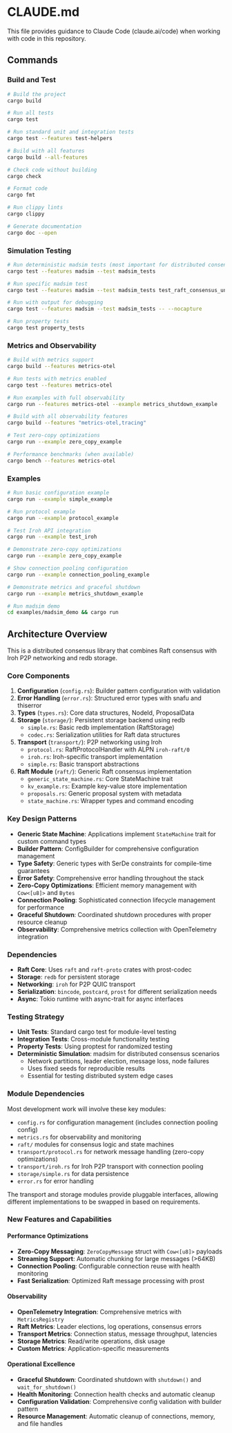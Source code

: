 # CLAUDE.md

This file provides guidance to Claude Code (claude.ai/code) when working with code in this repository.

## Commands

### Build and Test
```bash
# Build the project
cargo build

# Run all tests
cargo test

# Run standard unit and integration tests
cargo test --features test-helpers

# Build with all features
cargo build --all-features

# Check code without building
cargo check

# Format code
cargo fmt

# Run clippy lints
cargo clippy

# Generate documentation
cargo doc --open
```

### Simulation Testing
```bash
# Run deterministic madsim tests (most important for distributed consensus testing)
cargo test --features madsim --test madsim_tests

# Run specific madsim test
cargo test --features madsim --test madsim_tests test_raft_consensus_under_partition

# Run with output for debugging
cargo test --features madsim --test madsim_tests -- --nocapture

# Run property tests
cargo test property_tests
```

### Metrics and Observability
```bash
# Build with metrics support
cargo build --features metrics-otel

# Run tests with metrics enabled
cargo test --features metrics-otel

# Run examples with full observability
cargo run --features metrics-otel --example metrics_shutdown_example

# Build with all observability features
cargo build --features "metrics-otel,tracing"

# Test zero-copy optimizations
cargo run --example zero_copy_example

# Performance benchmarks (when available)
cargo bench --features metrics-otel
```

### Examples
```bash
# Run basic configuration example
cargo run --example simple_example

# Run protocol example
cargo run --example protocol_example

# Test Iroh API integration
cargo run --example test_iroh

# Demonstrate zero-copy optimizations
cargo run --example zero_copy_example

# Show connection pooling configuration
cargo run --example connection_pooling_example

# Demonstrate metrics and graceful shutdown
cargo run --example metrics_shutdown_example

# Run madsim demo
cd examples/madsim_demo && cargo run
```

## Architecture Overview

This is a distributed consensus library that combines Raft consensus with Iroh P2P networking and redb storage.

### Core Components

1. **Configuration** (`config.rs`): Builder pattern configuration with validation
2. **Error Handling** (`error.rs`): Structured error types with snafu and thiserror
3. **Types** (`types.rs`): Core data structures, NodeId, ProposalData
4. **Storage** (`storage/`): Persistent storage backend using redb
   - `simple.rs`: Basic redb implementation (RaftStorage)
   - `codec.rs`: Serialization utilities for Raft data structures
5. **Transport** (`transport/`): P2P networking using Iroh
   - `protocol.rs`: RaftProtocolHandler with ALPN `iroh-raft/0`
   - `iroh.rs`: Iroh-specific transport implementation
   - `simple.rs`: Basic transport abstractions
6. **Raft Module** (`raft/`): Generic Raft consensus implementation
   - `generic_state_machine.rs`: Core StateMachine trait
   - `kv_example.rs`: Example key-value store implementation
   - `proposals.rs`: Generic proposal system with metadata
   - `state_machine.rs`: Wrapper types and command encoding

### Key Design Patterns

- **Generic State Machine**: Applications implement `StateMachine` trait for custom command types
- **Builder Pattern**: ConfigBuilder for comprehensive configuration management
- **Type Safety**: Generic types with SerDe constraints for compile-time guarantees
- **Error Safety**: Comprehensive error handling throughout the stack
- **Zero-Copy Optimizations**: Efficient memory management with `Cow<[u8]>` and `Bytes`
- **Connection Pooling**: Sophisticated connection lifecycle management for performance
- **Graceful Shutdown**: Coordinated shutdown procedures with proper resource cleanup
- **Observability**: Comprehensive metrics collection with OpenTelemetry integration

### Dependencies

- **Raft Core**: Uses `raft` and `raft-proto` crates with prost-codec
- **Storage**: `redb` for persistent storage
- **Networking**: `iroh` for P2P QUIC transport
- **Serialization**: `bincode`, `postcard`, `prost` for different serialization needs
- **Async**: Tokio runtime with async-trait for async interfaces

### Testing Strategy

- **Unit Tests**: Standard cargo test for module-level testing
- **Integration Tests**: Cross-module functionality testing
- **Property Tests**: Using proptest for randomized testing
- **Deterministic Simulation**: madsim for distributed consensus scenarios
  - Network partitions, leader election, message loss, node failures
  - Uses fixed seeds for reproducible results
  - Essential for testing distributed system edge cases

### Module Dependencies

Most development work will involve these key modules:
- `config.rs` for configuration management (includes connection pooling config)
- `metrics.rs` for observability and monitoring
- `raft/` modules for consensus logic and state machines
- `transport/protocol.rs` for network message handling (zero-copy optimizations)
- `transport/iroh.rs` for Iroh P2P transport with connection pooling
- `storage/simple.rs` for data persistence
- `error.rs` for error handling

The transport and storage modules provide pluggable interfaces, allowing different implementations to be swapped in based on requirements.

### New Features and Capabilities

#### Performance Optimizations
- **Zero-Copy Messaging**: `ZeroCopyMessage` struct with `Cow<[u8]>` payloads
- **Streaming Support**: Automatic chunking for large messages (>64KB)
- **Connection Pooling**: Configurable connection reuse with health monitoring
- **Fast Serialization**: Optimized Raft message processing with prost

#### Observability
- **OpenTelemetry Integration**: Comprehensive metrics with `MetricsRegistry`
- **Raft Metrics**: Leader elections, log operations, consensus errors
- **Transport Metrics**: Connection status, message throughput, latencies
- **Storage Metrics**: Read/write operations, disk usage
- **Custom Metrics**: Application-specific measurements

#### Operational Excellence
- **Graceful Shutdown**: Coordinated shutdown with `shutdown()` and `wait_for_shutdown()`
- **Health Monitoring**: Connection health checks and automatic cleanup
- **Configuration Validation**: Comprehensive config validation with builder pattern
- **Resource Management**: Automatic cleanup of connections, memory, and file handles